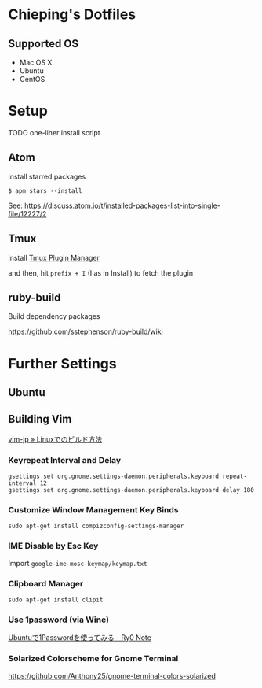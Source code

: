 # Chieping's Dotfiles

## Supported OS
- Mac OS X
- Ubuntu
- CentOS

# Setup
TODO one-liner install script

## Atom
install starred packages
```
$ apm stars --install
```

See: https://discuss.atom.io/t/installed-packages-list-into-single-file/12227/2

## Tmux
install [Tmux Plugin Manager](https://github.com/tmux-plugins/tpm)

and then, hit `prefix + I` (I as in Install) to fetch the plugin

## ruby-build

Build dependency packages

https://github.com/sstephenson/ruby-build/wiki

# Further Settings

## Ubuntu

## Building Vim
[vim-jp » Linuxでのビルド方法](http://vim-jp.org/docs/build_linux.html)

### Keyrepeat Interval and Delay

```
gsettings set org.gnome.settings-daemon.peripherals.keyboard repeat-interval 12
gsettings set org.gnome.settings-daemon.peripherals.keyboard delay 180
```

### Customize Window Management Key Binds

```
sudo apt-get install compizconfig-settings-manager
```

### IME Disable by Esc Key

Import `google-ime-mosc-keymap/keymap.txt`

### Clipboard Manager

```
sudo apt-get install clipit
```

### Use 1password (via Wine)

[Ubuntuで1Passwordを使ってみる - Ry0 Note](http://ry0.github.io/blog/2015/04/12/ubuntu-1password/)

### Solarized Colorscheme for Gnome Terminal

https://github.com/Anthony25/gnome-terminal-colors-solarized
